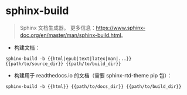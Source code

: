 # sphinx-build

> Sphinx 文档生成器。
> 更多信息：<https://www.sphinx-doc.org/en/master/man/sphinx-build.html>。

- 构建文档：

`sphinx-build -b {{html|epub|text|latex|man|...}} {{path/to/source_dir}} {{path/to/build_dir}}`

- 构建用于 readthedocs.io 的文档（需要 sphinx-rtd-theme pip 包）：

`sphinx-build -b {{html}} {{path/to/docs_dir}} {{path/to/build_dir}}`